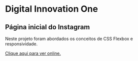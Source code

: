 # Digital Innovation One

## Página inicial do Instagram

Neste projeto foram abordados os conceitos de CSS Flexbox e responsividade.

[Clique aqui para ver online.](https://leonardosposina.github.io/dio-instagram-landing/)
